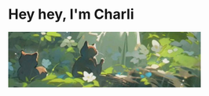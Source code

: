 # Hey hey, I'm Charli
<img src="https://github.com/CharliVanNood/CharliVanNood/blob/main/wallpaper.png?raw=true">
